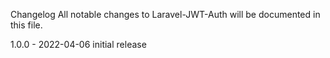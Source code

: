 Changelog
All notable changes to Laravel-JWT-Auth will be documented in this file.

1.0.0 - 2022-04-06
initial release
